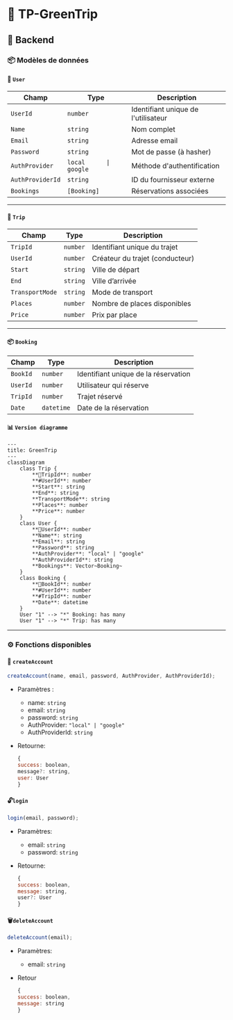 # 🚀 TP-GreenTrip

## 🧩 Backend

### 📦 Modèles de données

#### 👤 `User`

| Champ            | Type                   | Description                         |
| ---------------- | ---------------------- | ----------------------------------- |
| `UserId`         | `number`               | Identifiant unique de l'utilisateur |
| `Name`           | `string`               | Nom complet                         |
| `Email`          | `string`               | Adresse email                       |
| `Password`       | `string`               | Mot de passe (à hasher)             |
| `AuthProvider`   | `local      \| google` | Méthode d'authentification          |
| `AuthProviderId` | `string`               | ID du fournisseur externe           |
| `Bookings`       | `[Booking]`            | Réservations associées              |

---

#### 🚗 `Trip`

| Champ           | Type     | Description                     |
| --------------- | -------- | ------------------------------- |
| `TripId`        | `number` | Identifiant unique du trajet    |
| `UserId`        | `number` | Créateur du trajet (conducteur) |
| `Start`         | `string` | Ville de départ                 |
| `End`           | `string` | Ville d’arrivée                 |
| `TransportMode` | `string` | Mode de transport               |
| `Places`        | `number` | Nombre de places disponibles    |
| `Price`         | `number` | Prix par place                  |

---

#### 📦 `Booking`

| Champ    | Type       | Description                          |
| -------- | ---------- | ------------------------------------ |
| `BookId` | `number`   | Identifiant unique de la réservation |
| `UserId` | `number`   | Utilisateur qui réserve              |
| `TripId` | `number`   | Trajet réservé                       |
| `Date`   | `datetime` | Date de la réservation               |

#### 📊 `Version diagramme`

```mermaid
---
title: GreenTrip
---
classDiagram
	class Trip {
		**🔑TripId**: number
		**#UserId**: number
		**Start**: string
		**End**: string
		**TransportMode**: string
		**Places**: number
		**Price**: number
	}
	class User {
		**🔑UserId**: number
		**Name**: string
		**Email**: string
		**Password**: string
		**AuthProvider**: "local" | "google"
		**AuthProviderId**: string
		**Bookings**: Vector~Booking~
	}
	class Booking {
		**🔑BookId**: number
		**#UserId**: number
		**#TripId**: number
		**Date**: datetime
	}
	User "1" --> "*" Booking: has many
	User "1" --> "*" Trip: has many
```

---

### ⚙️ Fonctions disponibles

#### 🔐 `createAccount`

```js
createAccount(name, email, password, AuthProvider, AuthProviderId);
```

- Paramètres :

  - name: `string`
  - email: `string`
  - password: `string`
  - AuthProvider: `"local" | "google"`
  - AuthProviderId: `string`

- Retourne:
  ```js
  {
  success: boolean,
  message?: string,
  user: User
  }
  ```

#### 🔓`login`

```js
login(email, password);
```

- Paramètres:

  - email: `string`
  - password: `string`

- Retourne:
  ```js
  {
  success: boolean,
  message: string,
  user?: User
  }
  ```

#### 🗑️`deleteAccount`

```js
deleteAccount(email);
```

- Paramètres:

  - email: `string`

- Retour
  ```js
  {
  success: boolean,
  message: string
  }
  ```

